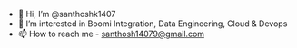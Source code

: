 - 👋 Hi, I’m @santhoshk1407
- 👀 I’m interested in Boomi Integration, Data Engineering, Cloud & Devops
- 📫 How to reach me - santhosh14079@gmail.com

